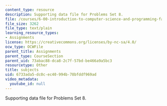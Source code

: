 ```yaml
---
content_type: resource
description: Supporting data file for Problems Set 8.
file: /courses/6-00-introduction-to-computer-science-and-programming-fall-2008/6733ada5dc0cec40994b78bfddf969ad_subjects.txt
file_size: 3262
file_type: text/plain
learning_resource_types:
- Assignments
license: https://creativecommons.org/licenses/by-nc-sa/4.0/
ocw_type: OCWFile
parent_title: Assignments
parent_type: CourseSection
parent_uid: 73abac88-dca8-2c7f-57bd-be466a9a5bc3
resourcetype: Other
title: subjects
uid: 6733ada5-dc0c-ec40-994b-78bfddf969ad
video_metadata:
  youtube_id: null
---
```

Supporting data file for Problems Set 8.